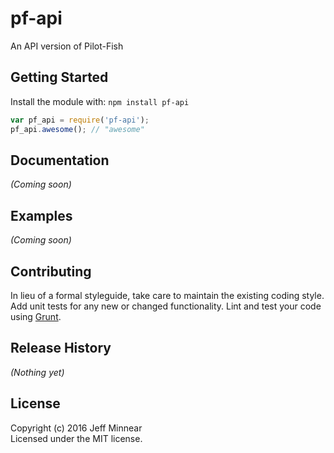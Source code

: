 # pf-api

An API version of Pilot-Fish

## Getting Started
Install the module with: `npm install pf-api`

```javascript
var pf_api = require('pf-api');
pf_api.awesome(); // "awesome"
```

## Documentation
_(Coming soon)_

## Examples
_(Coming soon)_

## Contributing
In lieu of a formal styleguide, take care to maintain the existing coding style. Add unit tests for any new or changed functionality. Lint and test your code using [Grunt](http://gruntjs.com/).

## Release History
_(Nothing yet)_

## License
Copyright (c) 2016 Jeff Minnear  
Licensed under the MIT license.
